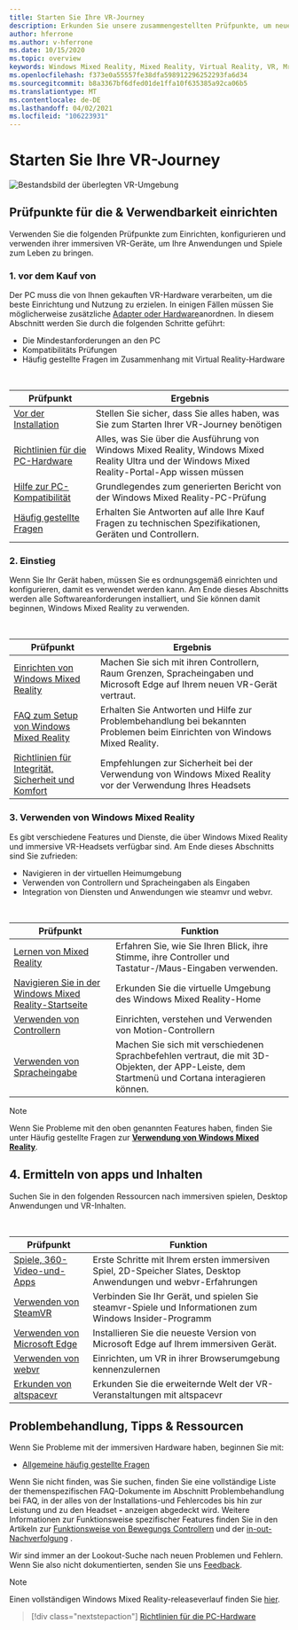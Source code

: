 ```yaml
---
title: Starten Sie Ihre VR-Journey
description: Erkunden Sie unsere zusammengestellten Prüfpunkte, um neue Gerätebenutzer durch das Einrichten und verwenden ihrer immersiven VR-Geräte zu unterstützen.
author: hferrone
ms.author: v-hferrone
ms.date: 10/15/2020
ms.topic: overview
keywords: Windows Mixed Reality, Mixed Reality, Virtual Reality, VR, Mr,
ms.openlocfilehash: f373e0a55557fe38dfa598912296252293fa6d34
ms.sourcegitcommit: b8a3367bf6dfed01de1ffa10f635385a92ca06b5
ms.translationtype: MT
ms.contentlocale: de-DE
ms.lasthandoff: 04/02/2021
ms.locfileid: "106223931"
---
```

# <a name="start-your-vr-journey"></a>Starten Sie Ihre VR-Journey

![Bestandsbild der überlegten VR-Umgebung](images/mr-win32-slates-pinspanel.png)

## <a name="setup--usability-checkpoints"></a>Prüfpunkte für die & Verwendbarkeit einrichten

Verwenden Sie die folgenden Prüfpunkte zum Einrichten, konfigurieren und verwenden ihrer immersiven VR-Geräte, um Ihre Anwendungen und Spiele zum Leben zu bringen.

### <a name="1-before-you-buy"></a>1. vor dem Kauf von

Der PC muss die von Ihnen gekauften VR-Hardware verarbeiten, um die beste Einrichtung und Nutzung zu erzielen. In einigen Fällen müssen Sie möglicherweise zusätzliche [Adapter oder Hardware](recommended-adapters-for-windows-mixed-reality-capable-pcs.md)anordnen. In diesem Abschnitt werden Sie durch die folgenden Schritte geführt:

* Die Mindestanforderungen an den PC
* Kompatibilitäts Prüfungen
* Häufig gestellte Fragen im Zusammenhang mit Virtual Reality-Hardware

<br>

|  Prüfpunkt  |  Ergebnis  |
| --- | --- |
| [Vor der Installation](before-you-start.md) | Stellen Sie sicher, dass Sie alles haben, was Sie zum Starten Ihrer VR-Journey benötigen |
| [Richtlinien für die PC-Hardware](windows-mixed-reality-minimum-pc-hardware-compatibility-guidelines.md) | Alles, was Sie über die Ausführung von Windows Mixed Reality, Windows Mixed Reality Ultra und der Windows Mixed Reality-Portal-App wissen müssen |
| [Hilfe zur PC-Kompatibilität](get-help-with-pc-compatibility.md) | Grundlegendes zum generierten Bericht von der Windows Mixed Reality-PC-Prüfung |
| [Häufig gestellte Fragen](before-you-buy-faqs.md) | Erhalten Sie Antworten auf alle Ihre Kauf Fragen zu technischen Spezifikationen, Geräten und Controllern. |

### <a name="2-getting-started"></a>2. Einstieg

Wenn Sie Ihr Gerät haben, müssen Sie es ordnungsgemäß einrichten und konfigurieren, damit es verwendet werden kann. Am Ende dieses Abschnitts werden alle Softwareanforderungen installiert, und Sie können damit beginnen, Windows Mixed Reality zu verwenden.

<br>

|  Prüfpunkt  |  Ergebnis  |
| --- | --- |
| [Einrichten von Windows Mixed Reality](set-up-windows-mixed-reality.md) | Machen Sie sich mit ihren Controllern, Raum Grenzen, Spracheingaben und Microsoft Edge auf Ihrem neuen VR-Gerät vertraut. |
| [FAQ zum Setup von Windows Mixed Reality](wmr-setup-faq.md) | Erhalten Sie Antworten und Hilfe zur Problembehandlung bei bekannten Problemen beim Einrichten von Windows Mixed Reality. |
| [Richtlinien für Integrität, Sicherheit und Komfort](wmr-health-safety-comfort.md) | Empfehlungen zur Sicherheit bei der Verwendung von Windows Mixed Reality vor der Verwendung Ihres Headsets  |

### <a name="3-using-windows-mixed-reality"></a>3. Verwenden von Windows Mixed Reality

Es gibt verschiedene Features und Dienste, die über Windows Mixed Reality und immersive VR-Headsets verfügbar sind. Am Ende dieses Abschnitts sind Sie zufrieden:

* Navigieren in der virtuellen Heimumgebung
* Verwenden von Controllern und Spracheingaben als Eingaben
* Integration von Diensten und Anwendungen wie steamvr und webvr.

<br>

|  Prüfpunkt  |  Funktion  |
| --- | --- |
| [Lernen von Mixed Reality](learn-mixed-reality.md) | Erfahren Sie, wie Sie Ihren Blick, ihre Stimme, ihre Controller und Tastatur-/Maus-Eingaben verwenden. |
| [Navigieren Sie in der Windows Mixed Reality-Startseite](your-mixed-reality-home.md) | Erkunden Sie die virtuelle Umgebung des Windows Mixed Reality-Home  |
| [Verwenden von Controllern](controllers-in-wmr.md) | Einrichten, verstehen und Verwenden von Motion-Controllern |
| [Verwenden von Spracheingabe](using-speech-in-wmr.md) | Machen Sie sich mit verschiedenen Sprachbefehlen vertraut, die mit 3D-Objekten, der APP-Leiste, dem Startmenü und Cortana interagieren können. |

> [!NOTE]
> Wenn Sie Probleme mit den oben genannten Features haben, finden Sie unter Häufig gestellte Fragen zur **[Verwendung von Windows Mixed Reality](using-wmr-faq.md)**.

## <a name="4-discover-apps-and-content"></a>4. Ermitteln von apps und Inhalten

Suchen Sie in den folgenden Ressourcen nach immersiven spielen, Desktop Anwendungen und VR-Inhalten. 

<br>

|  Prüfpunkt  |  Funktion  |
| --- | --- |
| [Spiele, 360-Video-und-Apps](using-games-and-apps-in-windows-mixed-reality.md) | Erste Schritte mit Ihrem ersten immersiven Spiel, 2D-Speicher Slates, Desktop Anwendungen und webvr-Erfahrungen |
| [Verwenden von SteamVR](using-steamvr-with-windows-mixed-reality.md) | Verbinden Sie Ihr Gerät, und spielen Sie steamvr-Spiele und Informationen zum Windows Insider-Programm |
| [Verwenden von Microsoft Edge](using-microsoft-edge.md) | Installieren Sie die neueste Version von Microsoft Edge auf Ihrem immersiven Gerät. |
| [Verwenden von webvr](webvr.md) | Einrichten, um VR in ihrer Browserumgebung kennenzulernen |
| [Erkunden von altspacevr](https://docs.microsoft.com/windows/mixed-reality/altspace-vr/journey) | Erkunden Sie die erweiternde Welt der VR-Veranstaltungen mit altspacevr |

## <a name="troubleshooting-tips--resources"></a>Problembehandlung, Tipps & Ressourcen

Wenn Sie Probleme mit der immersiven Hardware haben, beginnen Sie mit:
 
* [Allgemeine häufig gestellte Fragen](troubleshooting-windows-mixed-reality.md) 

Wenn Sie nicht finden, was Sie suchen, finden Sie eine vollständige Liste der themenspezifischen FAQ-Dokumente im Abschnitt Problembehandlung bei FAQ, in der alles von der Installations-und Fehlercodes bis hin zur Leistung und zu den Headset **-** anzeigen abgedeckt wird. Weitere Informationen zur Funktionsweise spezifischer Features finden Sie in den Artikeln zur [Funktionsweise von Bewegungs Controllern](controllers-in-wmr.md) und der [in-out-Nachverfolgung](tracking-system.md) .

Wir sind immer an der Lookout-Suche nach neuen Problemen und Fehlern. Wenn Sie also nicht dokumentierten, senden Sie uns [Feedback](filing-feedback.md).

> [!NOTE]
> Einen vollständigen Windows Mixed Reality-releaseverlauf finden Sie [hier](mixed-reality-software.md).

> [!div class="nextstepaction"]
> [Richtlinien für die PC-Hardware](windows-mixed-reality-minimum-pc-hardware-compatibility-guidelines.md)

<br>
